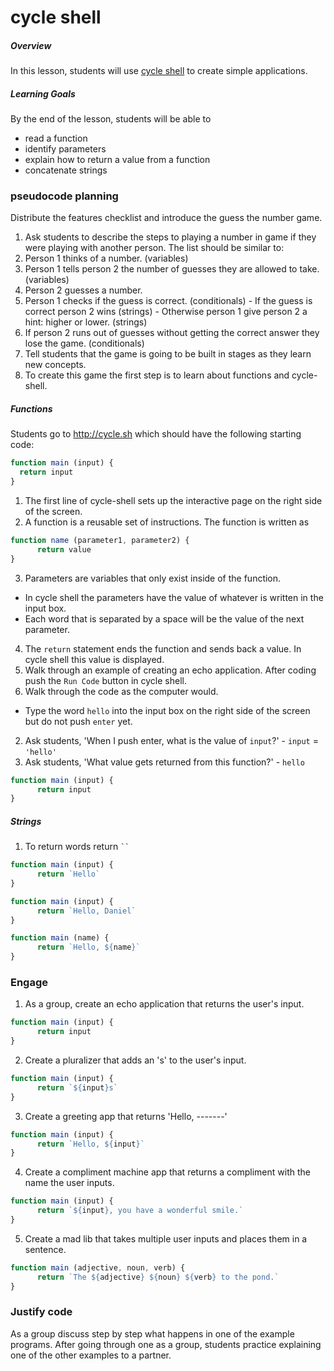 # cycle shell

##### Overview
In this lesson, students will use [cycle shell](http://cycle.sh) to create simple applications.

##### Learning Goals
By the end of the lesson, students will be able to
  - read a function
  - identify parameters
  - explain how to return a value from a function
  - concatenate strings

### pseudocode planning
Distribute the features checklist and introduce the guess the number game.

1. Ask students to describe the steps to playing a number in game if they were playing with another person. The list should be similar to:
  1. Person 1 thinks of a number. (variables)
  2. Person 1 tells person 2 the number of guesses they are allowed to take. (variables)
  3. Person 2 guesses a number.
  4. Person 1 checks if the guess is correct. (conditionals)
    - If the guess is correct person 2 wins (strings)
    - Otherwise person 1 give person 2 a hint: higher or lower. (strings)
  5. If person 2 runs out of guesses without getting the correct answer they lose the game. (conditionals)
2. Tell students that the game is going to be built in stages as they learn new concepts.
3. To create this game the first step is to learn about functions and cycle-shell.

##### Functions

Students go to http://cycle.sh which should have the following starting code:
```js
function main (input) {
  return input
}
```
1. The first line of cycle-shell sets up the interactive page on the right side of the screen.
2. A function is a reusable set of instructions. The function is written as
```js
function name (parameter1, parameter2) {
      return value
}
```
3. Parameters are variables that only exist inside of the function.
  - In cycle shell the parameters have the value of whatever is written in the input box.
  - Each word that is separated by a space will be the value of the next parameter.
4. The `return` statement ends the function and sends back a value. In cycle shell this value is displayed.
5. Walk through an example of creating an echo application. After coding push the `Run Code` button in cycle shell.
6. Walk through the code as the computer would.
  - Type the word `hello` into the input box on the right side of the screen but do not push `enter` yet.
  2. Ask students, 'When I push enter, what is the value of `input`?'
    - `input` = `'hello'`
  3. Ask students, 'What value gets returned from this function?'
    - `hello`


```js
function main (input) {
      return input
}
```

##### Strings

1. To return words return ` `` `
```js
function main (input) {
      return `Hello`
}
```
```js
function main (input) {
      return `Hello, Daniel`
}
```
```js
function main (name) {
      return `Hello, ${name}`
}
```

### Engage

1. As a group, create an echo application that returns the user's input.
```js
function main (input) {
      return input
}
```
2. Create a pluralizer that adds an 's' to the user's input.
```js
function main (input) {
      return `${input}s`
}
```
3. Create a greeting app that returns 'Hello, -------'
```js
function main (input) {
      return `Hello, ${input}`
}
```
4. Create a compliment machine app that returns a compliment with the name the user inputs.
```js
function main (input) {
      return `${input}, you have a wonderful smile.`
}
```
5. Create a mad lib that takes multiple user inputs and places them in a sentence.
```js
function main (adjective, noun, verb) {
      return `The ${adjective} ${noun} ${verb} to the pond.`
}
```

### Justify code
As a group discuss step by step what happens in one of the example programs. After going through one as a group, students practice explaining one of the other examples to a partner.
